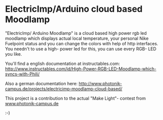 ElectricImp/Arduino cloud based Moodlamp
==========================================

"ElectricImp/ Arduino Moodlamp" is a cloud based high power rgb led moodlamp which displays actual local temperature,
your personal Nike Fuelpoint status and you can change the colors with help of http interfaces. 
You needn't to use a high- power led for this, you can use every RGB- LED you like.

You'll find a english documentation at instructables.com:
http://www.instructables.com/id/High-Power-RGB-LED-Moodlamp-which-syncs-with-Phili/

Also a german documentation here:
http://www.photonik-campus.de/projects/electricimp-moodlamp-cloud-based/

This project is a contribution to the actual "Make Light"- contest from www.photonik-campus.de

:-)


